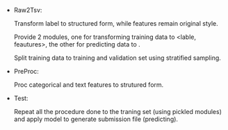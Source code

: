 
- Raw2Tsv: 

  Transform label to structured form, while features remain original style.

  Provide 2 modules, one for transforming training data to <lable, feautures>, the other for predicting data to <features>.

  Split training data to training and validation set using stratified sampling.

- PreProc:

  Proc categorical and text features to strutured form.

- Test:

  Repeat all the procedure done to the traning set (using pickled modules) and apply model to generate submission file (predicting).

